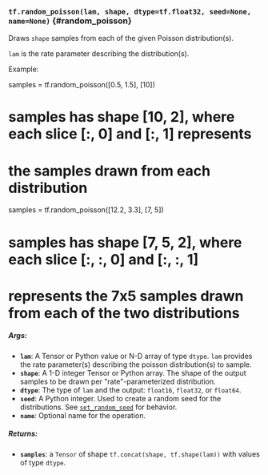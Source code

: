 ### `tf.random_poisson(lam, shape, dtype=tf.float32, seed=None, name=None)` {#random_poisson}

Draws `shape` samples from each of the given Poisson distribution(s).

`lam` is the rate parameter describing the distribution(s).

Example:

  samples = tf.random_poisson([0.5, 1.5], [10])
  # samples has shape [10, 2], where each slice [:, 0] and [:, 1] represents
  # the samples drawn from each distribution

  samples = tf.random_poisson([12.2, 3.3], [7, 5])
  # samples has shape [7, 5, 2], where each slice [:, :, 0] and [:, :, 1]
  # represents the 7x5 samples drawn from each of the two distributions

##### Args:


*  <b>`lam`</b>: A Tensor or Python value or N-D array of type `dtype`.
    `lam` provides the rate parameter(s) describing the poisson
    distribution(s) to sample.
*  <b>`shape`</b>: A 1-D integer Tensor or Python array. The shape of the output samples
    to be drawn per "rate"-parameterized distribution.
*  <b>`dtype`</b>: The type of `lam` and the output: `float16`, `float32`, or
    `float64`.
*  <b>`seed`</b>: A Python integer. Used to create a random seed for the distributions.
    See
    [`set_random_seed`](../../api_docs/python/constant_op.md#set_random_seed)
    for behavior.
*  <b>`name`</b>: Optional name for the operation.

##### Returns:


*  <b>`samples`</b>: a `Tensor` of shape `tf.concat(shape, tf.shape(lam))` with
    values of type `dtype`.

